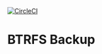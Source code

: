 [![CircleCI](https://circleci.com/gh/mwuertinger/btrfs-backup.svg?style=svg)](https://circleci.com/gh/mwuertinger/btrfs-backup)
# BTRFS Backup
